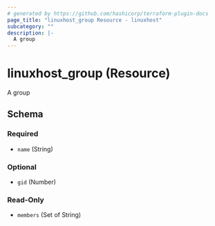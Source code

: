 ```yaml
---
# generated by https://github.com/hashicorp/terraform-plugin-docs
page_title: "linuxhost_group Resource - linuxhost"
subcategory: ""
description: |-
  A group
---
```


# linuxhost_group (Resource)

A group



<!-- schema generated by tfplugindocs -->
## Schema

### Required

- `name` (String)

### Optional

- `gid` (Number)

### Read-Only

- `members` (Set of String)
